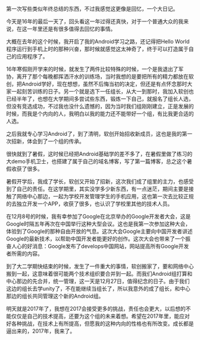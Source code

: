 第一次写些类似年终总结的东西，不过我感觉这更像是回忆，一个大日记。

今天是16年的最后一天了，回头看这一年过得还真快，对于一个普通大众的我来说，在这一年里还是有很多值得去回忆的事情。

大概在去年的这个时候，我开启了我的Android学习之路，还记得把Hello World程序运行到手机上时的那种兴奋，那时候就感觉这太神奇了，终于可以打造属于自己的应用程序了。

16年寒假刚开学来的时候，就发生了两件比较特殊的时候，一个是我退出了军协，离开了那个每晚都挥洒汗水的训练场，当时我想的是要把所有的精力都放在软创，把Android学好，现在想想，虽然不后悔当初的决定，但还是有点怀念那时大家一起刻苦训练的日子。另一个就是选下一任组长，从大一到那时，我加入软创也已经半年了，也想在大学期间多尝试些东西，锻炼一下自己，就报名了组长人选，但没有竞选成功，不过我也没什么遗憾的，因为当时我们组刚刚建立，正是发展的时候，而我是个内向的人，我明白以我的能力还不能带好一个组，有比我更合适的人选。

之后我就专心学习Android了，到了清明，软创开始招收新成员，这也是我的第一次招新，体会到了一个组的传承。

很快就到了暑假，这时候已经把Android基础学的差不多了，在暑假里做了练习的大demo手机卫士，也搭建了属于自己的域名博客，写了第一篇博客，总之这个暑假收获了很多。

暑假开学后，我成了学长，软创又开始了招新，这次我们成了组里的主力，也感受到了自己的责任。在这学期里，其实没学多少新东西，有一点迷茫，期间主要是接触了网络中心那边，一起为学校开发管理学生的手机应用，这也第一次去比较正规的去独立开发一个APP，收获了很多，也认识了学校里其他的技术人员。

在12月8号的时候，我有幸参加了Google在北京举办的Google开发者大会，这是Google时隔五年再次在中国举行这种大型会议。这也是我第一次参加这种大会，体验到了Google的那种自由开放的气息。这次大会Google主要向中国开发者讲述Google的最新技术，以帮助中国开发者能更好的创作。这次大会也带来了一个振奋人心的好消息：Google发布了develops中国网站，网站提高所有Google开发者所需的内容。

到了大二学期快结束的时候，发生了一件重大的事情，软创搬家了，要和网络中心搬到一起，这意味着很可能两个技术组织要合并到一起。而我们Android组打算和中心那边的先合并，统一管理，这一天是12月27日，值得纪念的日子。由于我们这边的组长去学unity了，不在能继续当组长了，所以我意外的成了组长，和中心那边的组长共同管理这个新的Android组。

明天就是2017年了，我想在2017会接受更多的挑战，责任也会更大，以后想的不能仅仅是自己的技术提高，还要为这个组的未来着想。希望在2017年里，能应对好各种挑战，在技术上有所提高，但愿我的这种内向的性格也有所改变。成长都是逼出来的，2017年，我来了。


<!-- ##{"timestamp":1483199879}## -->